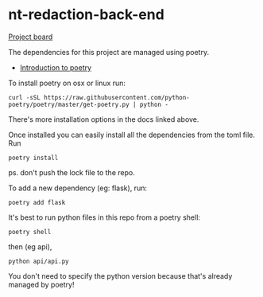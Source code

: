 # nt-redaction-back-end

[Project board](https://github.com/NathOrmond/nt-redaction-back-end/projects/2)

The dependencies for this project are managed using poetry. 
- [Introduction to poetry](https://python-poetry.org/docs/)
  
To install poetry on osx or linux run:
```
curl -sSL https://raw.githubusercontent.com/python-poetry/poetry/master/get-poetry.py | python -
```

There's more installation options in the docs linked above.

Once installed you can easily install all the dependencies from the toml file. Run
```
poetry install
```
ps. don't push the lock file to the repo.

To add a new dependency (eg: flask), run:
```
poetry add flask
```

It's best to run python files in this repo from a poetry shell:
```
poetry shell
```
then (eg api), 
```
python api/api.py
```
You don't need to specify the python version because that's already managed by poetry!

